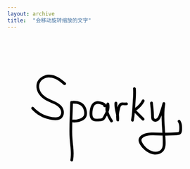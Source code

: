 ```yaml
---
layout: archive
title:  "会移动旋转缩放的文字"
---
```



<?xml version="1.0" encoding="utf-8"?>
<!-- Generator: Adobe Illustrator 22.0.0, SVG Export Plug-In . SVG Version: 6.00 Build 0)  -->
<svg version="1.1" id="图层_2" xmlns="http://www.w3.org/2000/svg" xmlns:xlink="http://www.w3.org/1999/xlink" x="0px" y="0px"
	 viewBox="0 0 800 600" style="enable-background:new 0 0 800 600;" xml:space="preserve">
<g>
	<g>
		<path d="M210.3,165.8c-20.6-17.6-46.3-35.8-74.8-26.7c-10.7,3.4-20.6,10.6-26,20.6c-6.2,11.5-5.8,25.4-1,37.3
			c4.8,11.6,13.6,20.8,23.8,27.9c11.4,7.8,24.5,11.9,36.7,18c11,5.4,23.6,14.1,25,27.4c0.5,4.8-0.5,10-3.4,13.9
			c-4.3,5.7-11.6,6.4-18.2,6.3c-29.5-0.7-58-14.7-77.8-36.4c-4.3-4.8-11.4,2.3-7.1,7.1c17.3,19.1,40.8,32.4,66.1,37.3
			c11.5,2.2,25.8,4.4,36.7-1.2c10.2-5.3,14.7-17.2,13.4-28.2c-3.3-27.9-34.7-35.7-55.6-46.3c-11.9-6-23.3-14.5-29.4-26.7
			c-5.7-11.4-6.1-25.9,2.3-36.2c9.2-11.2,24.6-14.8,38.5-12.2c17.1,3.2,30.5,14.2,43.4,25.2C208.1,177.1,215.2,170,210.3,165.8
			L210.3,165.8z"/>
	</g>
	<animateMotion path="M 0 0 L 100 100" begin="1s" dur="5s" fill="freeze" />
      <animateTransform attributeName="transform" attributeType="XML" type="rotate" from="-30" to="0" begin="1s" dur="5s" fill="freeze" /> 
      <animateTransform attributeName="transform" attributeType="XML" type="scale" from="1" to="3" additive="sum" begin="1s" dur="5s" fill="freeze" /> 
</g>
<g>
	<g>
		<path d="M226.8,236c-1,34.9-2.8,69.8-2.9,104.7c0,17.1,1.4,33.9,3.2,50.9c1.8,17.2,3.4,34.8,0.2,51.9c-1.2,6.3,8.5,9,9.6,2.7
			c3.2-16.9,2.3-33.8,0.6-50.8c-1.8-17.6-3.6-35.1-3.7-52.8c0-35.5,1.8-71.1,2.9-106.6C237,229.6,227,229.6,226.8,236L226.8,236z"/>
	</g>
	<animateMotion path="M 0 0 L 100 100" begin="1s" dur="5s" fill="freeze" />
      <animateTransform attributeName="transform" attributeType="XML" type="rotate" from="-30" to="0" begin="1s" dur="5s" fill="freeze" /> 
      <animateTransform attributeName="transform" attributeType="XML" type="scale" from="1" to="3" additive="sum" begin="1s" dur="5s" fill="freeze" /> 
</g>
<g>
	<g>
		<path d="M237,240.9c8.5,0,17.4,0.9,25,5c8.9,4.8,12.9,13.3,14.7,22.9c1.7,9.6,0.6,18.2-8.4,23.2c-9.6,5.4-20.4,7.5-31.3,6.9
			c-6.4-0.4-6.4,9.6,0,10c13.3,0.7,27.6-2.3,38.8-9.7c10.4-6.9,12.7-18.3,11-30.1c-1.7-12-6.5-23.1-16.8-30
			c-9.6-6.5-21.7-8.3-33.1-8.2C230.6,230.9,230.6,240.9,237,240.9L237,240.9z"/>
	</g>
	<animateMotion path="M 0 0 L 100 100" begin="1s" dur="5s" fill="freeze" />
      <animateTransform attributeName="transform" attributeType="XML" type="rotate" from="-30" to="0" begin="1s" dur="5s" fill="freeze" /> 
      <animateTransform attributeName="transform" attributeType="XML" type="scale" from="1" to="3" additive="sum" begin="1s" dur="5s" fill="freeze" /> 
</g>
<g>
	<g>
		<path d="M355.2,251.4c8-14.1-24.3-20.2-32.9-19c-17.2,2.5-23,18.8-25,34c-1.7,12.7-1.5,31.1,12.5,36.9c7.4,3.1,16.7,1.9,24.5,1.3
			c7.9-0.6,13.8-2.5,18.3-9.4c10.2-15.9,19.5-34.9,14.8-54.1c-1-4-7.2-5.1-9.1-1.2c-11.3,23.2,1,46.6,13.3,66.4
			c3.4,5.5,12,0.4,8.6-5c-10.1-16.2-22.8-36.9-13.3-56.3c-3-0.4-6.1-0.8-9.1-1.2c3.8,15.5-4.2,30-11.7,43c-1.6,2.8-3,6.1-6.3,7.2
			c-3.3,1.1-7.2,0.9-10.6,1.1c-6.2,0.3-14.9,1.8-19.1-3.8c-3.6-4.7-3.5-11.7-3.3-17.3c0.3-7.2,1.4-15.1,4.4-21.7
			c2.8-6.2,8-9.8,14.9-10.1c3.4-0.2,6.7,0.5,10,1.6c1.8,0.6,10.4,3.2,10.7,5.6c0.2-1.3,0.3-2.6,0.5-3.9c-0.2,0.3-0.4,0.7-0.6,1
			C343.4,252,352.1,257,355.2,251.4L355.2,251.4z"/>
	</g>
	<animateMotion path="M 0 0 L 100 100" begin="1s" dur="5s" fill="freeze" />
      <animateTransform attributeName="transform" attributeType="XML" type="rotate" from="-30" to="0" begin="1s" dur="5s" fill="freeze" /> 
      <animateTransform attributeName="transform" attributeType="XML" type="scale" from="1" to="3" additive="sum" begin="1s" dur="5s" fill="freeze" /> 
</g>
<g>
	<g>
		<path d="M386.5,239c-0.4,9.9,0.8,19.5,3,29.1c2.2,10.1,5.2,20.4,3.8,30.8c3.3,0.4,6.5,0.9,9.8,1.3c-1.6-13.3-0.7-26.7,3-39.6
			c1.4-5,2.7-13.2,8.9-13.9c5.5-0.6,10.8,1,16.3-0.1c6.3-1.2,3.6-10.9-2.7-9.6c-6.8,1.3-13.7-1.9-20.3,1.2c-6,2.8-8.2,8.8-10.2,14.6
			c-5.2,15.2-6.8,31.5-4.9,47.4c0.6,5,9,7.4,9.8,1.3c2.9-21.2-7.4-41.3-6.4-62.6C396.8,232.6,386.8,232.6,386.5,239L386.5,239z"/>
	</g>
	<animateMotion path="M 0 0 L 100 100" begin="1s" dur="5s" fill="freeze" />
      <animateTransform attributeName="transform" attributeType="XML" type="rotate" from="-30" to="0" begin="1s" dur="5s" fill="freeze" /> 
      <animateTransform attributeName="transform" attributeType="XML" type="scale" from="1" to="3" additive="sum" begin="1s" dur="5s" fill="freeze" /> 
</g>
<g>
	<g>
		<path d="M453.6,186.9c1.3,18.7-0.5,37.5-1.7,56.2c-1.2,18.8-1.7,37.8-5.5,56.4c-1.3,6.3,8.4,9,9.6,2.7c3.8-18.8,4.5-38,5.7-57.1
			c1.3-19.3,3.2-38.8,1.8-58.2C463.1,180.5,453.1,180.5,453.6,186.9L453.6,186.9z"/>
	</g>
	<animateMotion path="M 0 0 L 100 100" begin="1s" dur="5s" fill="freeze" />
      <animateTransform attributeName="transform" attributeType="XML" type="rotate" from="-30" to="0" begin="1s" dur="5s" fill="freeze" /> 
      <animateTransform attributeName="transform" attributeType="XML" type="scale" from="1" to="3" additive="sum" begin="1s" dur="5s" fill="freeze" /> 
</g>
<g>
	<g>
		<path d="M485.9,228.2c-3.7,7.1-8.4,13.6-14.1,19.2c-2.7,2.6-5.6,5.1-8.7,7.3c-2.8,2-6.4,3.5-8.2,6.6c-4.2,7.4,5.7,13.9,10.2,18.4
			c7,7,14.1,14.1,21.1,21.1c4.6,4.6,11.6-2.5,7.1-7.1c-6.1-6.1-12.2-12.2-18.3-18.3c-2.8-2.8-5.6-5.6-8.4-8.4
			c-0.9-0.9-1.9-1.9-2.8-2.8c0.2,0.6,0.3,1.2,0.5,1.8c1.6-0.9,3.1-2,4.6-3.1c10.8-7.8,19.5-17.9,25.7-29.6
			C497.5,227.5,488.9,222.4,485.9,228.2L485.9,228.2z"/>
	</g>
	<animateMotion path="M 0 0 L 100 100" begin="1s" dur="5s" fill="freeze" />
      <animateTransform attributeName="transform" attributeType="XML" type="rotate" from="-30" to="0" begin="1s" dur="5s" fill="freeze" /> 
      <animateTransform attributeName="transform" attributeType="XML" type="scale" from="1" to="3" additive="sum" begin="1s" dur="5s" fill="freeze" /> 
</g>
<g>
	<g>
		<path d="M515,240.1c2,14.7,3.3,29.5,3.8,44.3c0.2,5.9-0.2,12.5,4,17.3c3.3,3.7,8.2,5.1,13,4.5c11.8-1.3,16.9-12.6,20.6-22.5
			c5.2-13.6,9.6-27.4,13.3-41.5c-3.2-0.9-6.4-1.8-9.6-2.7c-5.7,32.8-3.3,66-1.2,99c1.1,16.2,2.4,32.7,1.8,49
			c-0.3,7.5-1.7,15.1-7.3,20.4c-5,4.7-12,6.9-18.8,6.8c-14.5-0.1-28.4-8.9-38-19.3c-4.7-5.1-9-11.2-11.7-17.6
			c-3.4-8.2,2.1-13.2,9-16.9c12-6.4,26.7-5.8,39.9-5.3c16.8,0.6,33.5,0.8,50.3,0.3c9.5-0.2,19-0.6,28.5-1.2
			c6.7-0.4,12.9-1.9,15.7-8.6c2.7-6.3,2.3-15.1,2-21.9c-0.3-7.9-2-15.6-6.3-22.3c-3.5-5.4-12.2-0.4-8.6,5c4.4,6.7,5.1,14.4,5,22.2
			c-0.1,3.4-0.1,6.9-0.6,10.3c-0.6,4.4-3.1,5-7.2,5.2c-18,1.2-36,1.6-54,1.5c-15.9-0.1-32.1-1.9-48-0.1c-12.6,1.5-28.5,6.1-35,18.2
			c-6.9,12.9,5.4,29.1,13.9,38.2c10,10.8,23.8,19.5,38.5,21.7c13.7,2,28.4-2.3,36.6-14.1c9.1-13,6.3-32.3,5.7-47.2
			c-1.8-40.2-7.5-80.7-0.6-120.7c1.1-6.2-8-9-9.6-2.7c-2.9,11-6.2,21.9-10,32.6c-2.5,7.1-5.6,21.9-14.3,23.9
			c-5.2,1.2-6.6-2.6-6.8-7.1c-0.2-5.7-0.4-11.3-0.7-17c-0.7-11.6-1.9-23.1-3.5-34.5C523.7,231.1,514.1,233.8,515,240.1L515,240.1z"
			/>
	</g>
    <animateMotion path="M 0 0 L 100 100" begin="1s" dur="5s" fill="freeze" />
      <animateTransform attributeName="transform" attributeType="XML" type="rotate" from="-30" to="0" begin="1s" dur="5s" fill="freeze" /> 
      <animateTransform attributeName="transform" attributeType="XML" type="scale" from="1" to="3" additive="sum" begin="1s" dur="5s" fill="freeze" /> 
    </text> 
</g>
</svg>